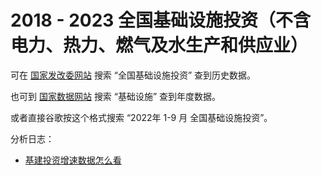 # 2018 - 2023 全国基础设施投资（不含电力、热力、燃气及水生产和供应业）

可在 [国家发改委网站](https://www.ndrc.gov.cn/) 搜索 “全国基础设施投资” 查到历史数据。

也可到 [国家数据网站](https://data.stats.gov.cn/) 搜索 “基础设施” 查到年度数据。

或者直接谷歌按这个格式搜索 “2022年 1-9 月 全国基础设施投资”。

分析日志：

* [基建投资增速数据怎么看](macro/base-infras-invest/2023-04-17-analyze)
